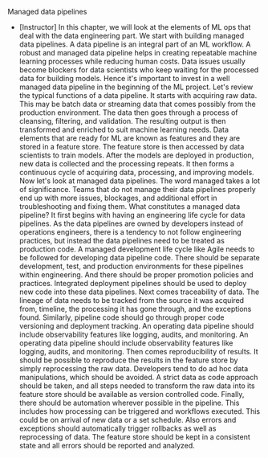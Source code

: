 Managed data pipelines
- [Instructor] In this chapter, we will look at the elements of ML ops that deal with the data engineering part. We start with building managed data pipelines. A data pipeline is an integral part of an ML workflow. A robust and managed data pipeline helps in creating repeatable machine learning processes while reducing human costs. Data issues usually become blockers for data scientists who keep waiting for the processed data for building models. Hence it's important to invest in a well managed data pipeline in the beginning of the ML project. Let's review the typical functions of a data pipeline. It starts with acquiring raw data. This may be batch data or streaming data that comes possibly from the production environment. The data then goes through a process of cleansing, filtering, and validation. The resulting output is then transformed and enriched to suit machine learning needs. Data elements that are ready for ML are known as features and they are stored in a feature store. The feature store is then accessed by data scientists to train models. After the models are deployed in production, new data is collected and the processing repeats. It then forms a continuous cycle of acquiring data, processing, and improving models. Now let's look at managed data pipelines. The word managed takes a lot of significance. Teams that do not manage their data pipelines properly end up with more issues, blockages, and additional effort in troubleshooting and fixing them. What constitutes a managed data pipeline? It first begins with having an engineering life cycle for data pipelines. As the data pipelines are owned by developers instead of operations engineers, there is a tendency to not follow engineering practices, but instead the data pipelines need to be treated as production code. A managed development life cycle like Agile needs to be followed for developing data pipeline code. There should be separate development, test, and production environments for these pipelines within engineering. And there should be proper promotion policies and practices. Integrated deployment pipelines should be used to deploy new code into these data pipelines. Next comes traceability of data. The lineage of data needs to be tracked from the source it was acquired from, timeline, the processing it has gone through, and the exceptions found. Similarly, pipeline code should go through proper code versioning and deployment tracking. An operating data pipeline should include observability features like logging, audits, and monitoring. An operating data pipeline should include observability features like logging, audits, and monitoring. Then comes reproducibility of results. It should be possible to reproduce the results in the feature store by simply reprocessing the raw data. Developers tend to do ad hoc data manipulations, which should be avoided. A strict data as code approach should be taken, and all steps needed to transform the raw data into its feature store should be available as version controlled code. Finally, there should be automation wherever possible in the pipeline. This includes how processing can be triggered and workflows executed. This could be on arrival of new data or a set schedule. Also errors and exceptions should automatically trigger rollbacks as well as reprocessing of data. The feature store should be kept in a consistent state and all errors should be reported and analyzed.